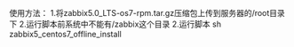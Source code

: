 使用方法：
1.将zabbix5.0_LTS-os7-rpm.tar.gz压缩包上传到服务器的/root目录下
2.运行脚本前系统中不能有/zabbix这个目录
2.运行脚本
sh zabbix5_centos7_offline_install